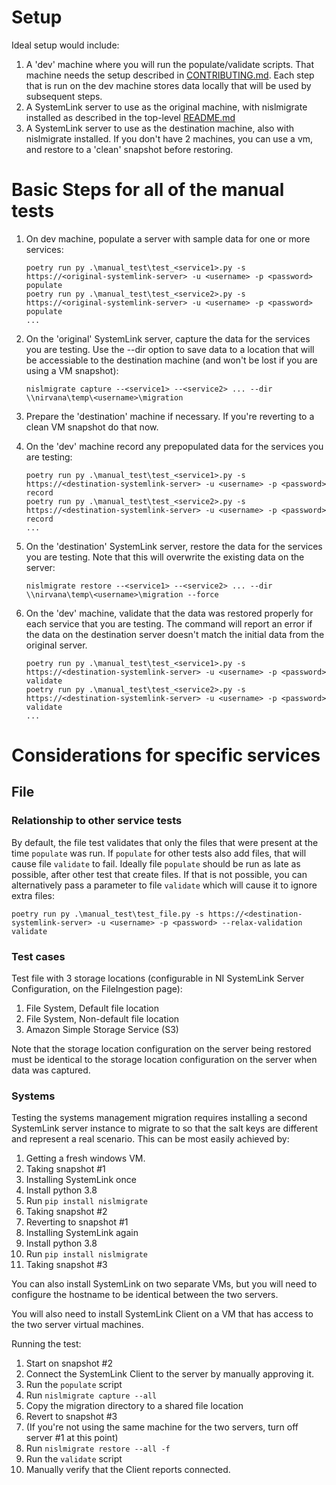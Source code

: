 # Setup
Ideal setup would include:
1. A 'dev' machine where you will run the populate/validate scripts. That machine needs the setup described in [CONTRIBUTING.md](../CONTRIBUTING.md). Each step that is run on the dev machine stores data locally that will be used by subsequent steps.
1. A SystemLink server to use as the original machine, with nislmigrate installed as described in the top-level [README.md](../README.md)
1. A SystemLink server to use as the destination machine, also with nislmigrate installed. If you don't have 2 machines, you can use a vm, and restore to a 'clean' snapshot before restoring.

# Basic Steps for all of the manual tests
1. On dev machine, populate a server with sample data for one or more services:

   ```
   poetry run py .\manual_test\test_<service1>.py -s https://<original-systemlink-server> -u <username> -p <password> populate
   poetry run py .\manual_test\test_<service2>.py -s https://<original-systemlink-server> -u <username> -p <password> populate
   ...
   ```

1. On the 'original' SystemLink server, capture the data for the services you are testing. Use the --dir option to save data to a location that will be accessiable to the destination machine (and won't be lost if you are using a VM snapshot):

   `nislmigrate capture --<service1> --<service2> ... --dir \\nirvana\temp\<username>\migration`
1. Prepare the 'destination' machine if necessary.  If you're reverting to a clean VM snapshot do that now.

1. On the 'dev' machine record any prepopulated data for the services you are testing:

   ```
   poetry run py .\manual_test\test_<service1>.py -s https://<destination-systemlink-server> -u <username> -p <password> record
   poetry run py .\manual_test\test_<service2>.py -s https://<destination-systemlink-server> -u <username> -p <password> record
   ...
   ```

1. On the 'destination' SystemLink server, restore the data for the services you are testing. Note that this will overwrite the existing data on the server:

   `nislmigrate restore --<service1> --<service2> ... --dir \\nirvana\temp\<username>\migration --force`

1. On the 'dev' machine, validate that the data was restored properly for each service that you are testing. The command will report an error if the data on the destination server doesn't match the initial data from the original server.

   ```
   poetry run py .\manual_test\test_<service1>.py -s https://<destination-systemlink-server> -u <username> -p <password> validate
   poetry run py .\manual_test\test_<service2>.py -s https://<destination-systemlink-server> -u <username> -p <password> validate
   ...
   ```
   
# Considerations for specific services

## File
### Relationship to other service tests
By default, the file test validates that only the files that were present at the time `populate` was run. If `populate` for other tests also add files, that will cause file `validate` to fail. Ideally file `populate` should be run as late as possible, after other test that create files. If that is not possible, you can alternatively pass a parameter to file `validate` which will cause it to ignore extra files:

`poetry run py .\manual_test\test_file.py -s https://<destination-systemlink-server> -u <username> -p <password> --relax-validation validate`

### Test cases
Test file with 3 storage locations (configurable in NI SystemLink Server Configuration, on the FileIngestion page):
1. File System, Default file location
2. File System, Non-default file location
3. Amazon Simple Storage Service (S3)

 Note that the storage location configuration on the server being restored must be identical to the storage location configuration on the server when data was captured.
 
### Systems
Testing the systems management migration requires installing a second SystemLink server instance to migrate to so that the salt keys are different and represent a real scenario. This can be most easily achieved by:

1. Getting a fresh windows VM. 
1. Taking snapshot #1
1. Installing SystemLink once
1. Install python 3.8
1. Run `pip install nislmigrate`
1. Taking snapshot #2
1. Reverting to snapshot #1
1. Installing SystemLink again
1. Install python 3.8
1. Run `pip install nislmigrate`
1. Taking snapshot #3

You can also install SystemLink on two separate VMs, but you will need to configure the hostname to be identical between the two servers.

You will also need to install SystemLink Client on a VM that has access to the two server virtual machines.

Running the test:

1. Start on snapshot #2
1. Connect the SystemLink Client to the server by manually approving it.
1. Run the `populate` script
1. Run `nislmigrate capture --all`
1. Copy the migration directory to a shared file location
1. Revert to snapshot #3
1. (If you're not using the same machine for the two servers, turn off server #1 at this point)
1. Run `nislmigrate restore --all -f`
1. Run the `validate` script
1. Manually verify that the Client reports connected.